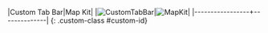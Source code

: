 |Custom Tab Bar|Map Kit|
|![CustomTabBar](https://user-images.githubusercontent.com/38347138/127751326-edd3594e-8976-435a-b2fc-d3f4809d27a3.gif)|![MapKit](https://user-images.githubusercontent.com/38347138/127762816-525b6d75-f721-4aa0-a5e6-af2baaac8cbe.gif)|
|-----------------+--------------|
{: .custom-class #custom-id}

<!--
![CustomTabBar](https://user-images.githubusercontent.com/38347138/127751326-edd3594e-8976-435a-b2fc-d3f4809d27a3.gif)
![MapKit](https://user-images.githubusercontent.com/38347138/127762816-525b6d75-f721-4aa0-a5e6-af2baaac8cbe.gif)
![CustomEmptyView](https://user-images.githubusercontent.com/38347138/127927359-f6ecf83d-b472-4a40-afeb-8a0a79de4cd1.gif)
![PageCtrl](https://user-images.githubusercontent.com/38347138/127873250-34aeb9cd-b623-460a-ae50-4c563c5c15e6.gif)
![Notification](https://user-images.githubusercontent.com/38347138/127895779-4e560215-d40d-4efe-8d43-2b3ae0d3f79c.gif)
-->
